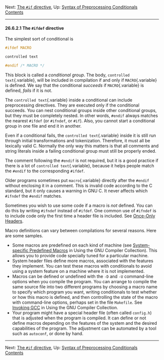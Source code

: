 Next: [The `#if` directive](if.md), Up: [Syntax of Preprocessing
Conditionals](Conditional-Syntax.md)  
[Contents](index.md#SEC_Contents "Table of contents")  

------------------------------------------------------------------------


#### 26.6.2.1 The `#ifdef` directive 


The simplest sort of conditional is

``` C
#ifdef MACRO

controlled text

#endif /* MACRO */
```


This block is called a *conditional group*. The body,
`controlled text`{.variable}, will be included in compilation if and
only if `MACRO`{.variable} is defined. We say that the conditional
*succeeds* if `MACRO`{.variable} is defined, *fails* if it is not.

The `controlled text`{.variable} inside a conditional can include
preprocessing directives. They are executed only if the conditional
succeeds. You can nest conditional groups inside other conditional
groups, but they must be completely nested. In other words, `#endif`
always matches the nearest `#ifdef` (or `#ifndef`, or `#if`). Also, you
cannot start a conditional group in one file and end it in another.

Even if a conditional fails, the `controlled text`{.variable} inside it
is still run through initial transformations and tokenization.
Therefore, it must all be lexically valid C. Normally the only way this
matters is that all comments and string literals inside a failing
conditional group must still be properly ended.

The comment following the `#endif` is not required, but it is a good
practice if there is a lot of `controlled text`{.variable}, because it
helps people match the `#endif` to the corresponding `#ifdef`.

Older programs sometimes put `macro`{.variable} directly after the
`#endif` without enclosing it in a comment. This is invalid code
according to the C standard, but it only causes a warning in GNU C. It
never affects which `#ifndef` the `#endif` matches.


Sometimes you wish to use some code if a macro is *not* defined. You can
do this by writing `#ifndef` instead of `#ifdef`. One common use of
`#ifndef` is to include code only the first time a header file is
included. See [Once-Only Headers](Once_002dOnly-Headers.md).

Macro definitions can vary between compilations for several reasons.
Here are some samples.

-   Some macros are predefined on each kind of machine (see
    [System-specific Predefined
    Macros](https://gcc.gnu.org/onlinedocs/gcc/System_002dspecific-Predefined-Macros.md#System_002dspecific-Predefined-Macros)
    in Using the GNU Compiler Collection). This allows you to provide
    code specially tuned for a particular machine.
-   System header files define more macros, associated with the features
    they implement. You can test these macros with conditionals to avoid
    using a system feature on a machine where it is not implemented.
-   Macros can be defined or undefined with the `-D` and
    `-U` command-line options when you compile the program. You
    can arrange to compile the same source file into two different
    programs by choosing a macro name to specify which program you want,
    writing conditionals to test whether or how this macro is defined,
    and then controlling the state of the macro with command-line
    options, perhaps set in the file `Makefile`. See [Invoking
    GCC](https://gcc.gnu.org/onlinedocs/gcc/Invocation.md#Invocation)
    in Using the GNU Compiler Collection.
-   Your program might have a special header file (often called
    `config.h`) that is adjusted when the program is compiled.
    It can define or not define macros depending on the features of the
    system and the desired capabilities of the program. The adjustment
    can be automated by a tool such as `autoconf`, or done by hand.

------------------------------------------------------------------------

Next: [The `#if` directive](if.md), Up: [Syntax of Preprocessing
Conditionals](Conditional-Syntax.md)  
[Contents](index.md#SEC_Contents "Table of contents")  
